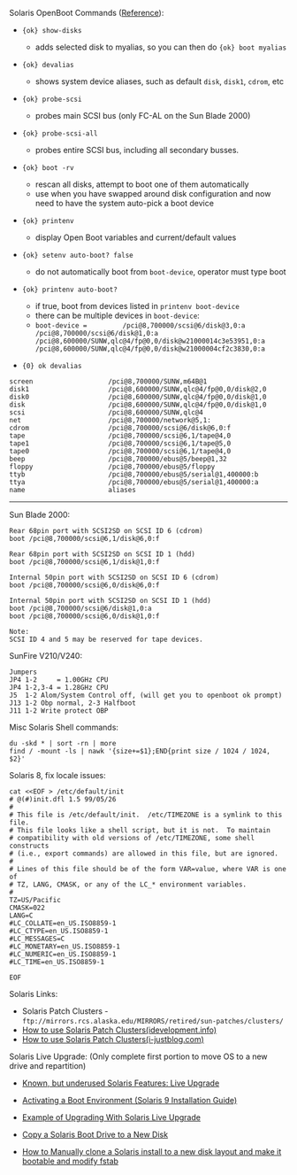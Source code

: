 Solaris OpenBoot Commands ([Reference](http://irtfweb.ifa.hawaii.edu/~spex/computers/spex1/techdocs/1201-hilodog/SunOBP_Quick_Ref.pdf)):

- `{ok} show-disks`
  + adds selected disk to myalias, so you can then do `{ok} boot myalias`
- `{ok} devalias`
  + shows system device aliases, such as default `disk`, `disk1`, `cdrom`, etc
- `{ok} probe-scsi`
  + probes main SCSI bus (only FC-AL on the Sun Blade 2000)
- `{ok} probe-scsi-all`
  + probes entire SCSI bus, including all secondary busses.
- `{ok} boot -rv`
  + rescan all disks, attempt to boot one of them automatically
  + use when you have swapped around disk configuration and now need to have the system auto-pick a boot device
- `{ok} printenv`
  + display Open Boot variables and current/default values
- `{ok} setenv auto-boot? false`
  + do not automatically boot from `boot-device`, operator must type boot
- `{ok} printenv auto-boot?`
  + if true, boot from devices listed in `printenv boot-device`
  + there can be multiple devices in `boot-device`:
   - `boot-device =         /pci@8,700000/scsi@6/disk@3,0:a /pci@8,700000/scsi@6/disk@1,0:a /pci@8,600000/SUNW,qlc@4/fp@0,0/disk@w21000014c3e53951,0:a /pci@8,600000/SUNW,qlc@4/fp@0,0/disk@w21000004cf2c3830,0:a`

- `{0} ok devalias`

```
screen                   /pci@8,700000/SUNW,m64B@1
disk1                    /pci@8,600000/SUNW,qlc@4/fp@0,0/disk@2,0
disk0                    /pci@8,600000/SUNW,qlc@4/fp@0,0/disk@1,0
disk                     /pci@8,600000/SUNW,qlc@4/fp@0,0/disk@1,0
scsi                     /pci@8,600000/SUNW,qlc@4
net                      /pci@8,700000/network@5,1:
cdrom                    /pci@8,700000/scsi@6/disk@6,0:f
tape                     /pci@8,700000/scsi@6,1/tape@4,0
tape1                    /pci@8,700000/scsi@6,1/tape@5,0
tape0                    /pci@8,700000/scsi@6,1/tape@4,0
beep                     /pci@8,700000/ebus@5/beep@1,32
floppy                   /pci@8,700000/ebus@5/floppy
ttyb                     /pci@8,700000/ebus@5/serial@1,400000:b
ttya                     /pci@8,700000/ebus@5/serial@1,400000:a
name                     aliases
```


-------------------

Sun Blade 2000:
```
Rear 68pin port with SCSI2SD on SCSI ID 6 (cdrom)
boot /pci@8,700000/scsi@6,1/disk@6,0:f

Rear 68pin port with SCSI2SD on SCSI ID 1 (hdd)
boot /pci@8,700000/scsi@6,1/disk@1,0:f

Internal 50pin port with SCSI2SD on SCSI ID 6 (cdrom)
boot /pci@8,700000/scsi@6,0/disk@6,0:f

Internal 50pin port with SCSI2SD on SCSI ID 1 (hdd)
boot /pci@8,700000/scsi@6/disk@1,0:a
boot /pci@8,700000/scsi@6,0/disk@1,0:f

Note:
SCSI ID 4 and 5 may be reserved for tape devices.
```


SunFire V210/V240:
```
Jumpers
JP4 1-2     = 1.00GHz CPU
JP4 1-2,3-4 = 1.28GHz CPU
J5  1-2 Alom/System Control off, (will get you to openboot ok prompt)
J13 1-2 Obp normal, 2-3 Halfboot
J11 1-2 Write protect OBP
```

Misc Solaris Shell commands:
```
du -skd * | sort -rn | more
find / -mount -ls | nawk '{size+=$1};END{print size / 1024 / 1024, $2}'
```

Solaris 8, fix locale issues:
```
cat <<EOF > /etc/default/init
# @(#)init.dfl 1.5 99/05/26
#
# This file is /etc/default/init.  /etc/TIMEZONE is a symlink to this file.
# This file looks like a shell script, but it is not.  To maintain
# compatibility with old versions of /etc/TIMEZONE, some shell constructs
# (i.e., export commands) are allowed in this file, but are ignored.
#
# Lines of this file should be of the form VAR=value, where VAR is one of
# TZ, LANG, CMASK, or any of the LC_* environment variables.
#
TZ=US/Pacific
CMASK=022
LANG=C
#LC_COLLATE=en_US.ISO8859-1
#LC_CTYPE=en_US.ISO8859-1
#LC_MESSAGES=C
#LC_MONETARY=en_US.ISO8859-1
#LC_NUMERIC=en_US.ISO8859-1
#LC_TIME=en_US.ISO8859-1

EOF
```


Solaris Links:
- Solaris Patch Clusters - `ftp://mirrors.rcs.alaska.edu/MIRRORS/retired/sun-patches/clusters/`
- [How to use Solaris Patch Clusters(idevelopment.info)](http://www.idevelopment.info/data/Unix/Solaris/SOLARIS_Patching_Solaris_2.8.shtml)
- [How to use Solaris Patch Clusters(i-justblog.com)](http://www.i-justblog.com/2009/02/solaris-recommended-patch-clusters.html)


Solaris Live Upgrade: (Only complete first portion to move OS to a new drive and repartition)
- [Known, but underused Solaris Features: Live Upgrade](http://www.c0t0d0s0.org/archives/4102-Known,-but-underused-Solaris-Features-Live-Upgrade.html)
- [Activating a Boot Environment (Solaris 9 Installation Guide)](https://docs.oracle.com/cd/E19683-01/816-7171/6md6pohs3/index.html)
- [Example of Upgrading With Solaris Live Upgrade](https://docs.oracle.com/cd/E18752_01/html/821-1910/luexample-100.html)
- [Copy a Solaris Boot Drive to a New Disk](https://web.archive.org/web/20161030144345/http://spiralbound.net/blog/2005/05/10/how-to-copy-a-solaris-boot-drive-to-a-disk-with-a-different-partition-layout/)

- [How to Manually clone a Solaris install to a new disk layout and make it bootable and modify fstab](https://www.experts-exchange.com/questions/28283756/dd-command-clone-for-Solaris-8.html)

